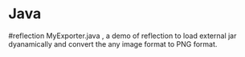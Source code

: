 # Java

#reflection
MyExporter.java , a demo of reflection to load external jar dyanamically 
and convert the any image format to PNG format.
